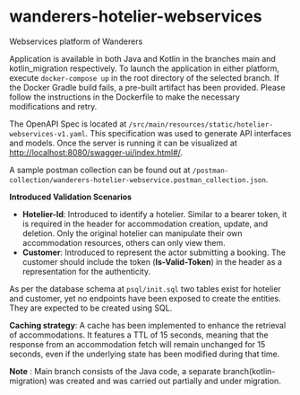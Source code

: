 # wanderers-hotelier-webservices
Webservices platform of Wanderers

Application is available in both Java and Kotlin in the branches main and kotlin_migration respectively. To launch the application in either platform, execute `docker-compose up` in the root directory of the selected branch. If the Docker Gradle build fails, a pre-built artifact has been provided. Please follow the instructions in the Dockerfile to make the necessary modifications and retry.

The OpenAPI Spec is located at `/src/main/resources/static/hotelier-webservices-v1.yaml`. This specification was used to generate API interfaces and models. Once the server is running it can be visualized at [http://localhost:8080/swagger-ui/index.html#/](http://localhost:8080/swagger-ui/index.html#/).

A sample postman collection can be found out at `/postman-collection/wanderers-hotelier-webservice.postman_collection.json`. 

****Introduced Validation Scenarios****
* **Hotelier-Id**: Introduced to identify a hotelier. Similar to a bearer token, it is required in the header for accommodation creation, update, and deletion. Only the original hotelier can manipulate their own accommodation resources, others can only view them.
* **Customer**: Introduced to represent the actor submitting a booking. The customer should include the token (**Is-Valid-Token**) in the header as a representation for the authenticity.

As per the database schema at `psql/init.sql` two tables exist for hotelier and customer, yet no endpoints have been exposed to create the entities. They are expected to be created using SQL.

**Caching strategy**:
A cache has been implemented to enhance the retrieval of accommodations. It features a TTL of 15 seconds, meaning that the response from an accommodation fetch will remain unchanged for 15 seconds, even if the underlying state has been modified during that time.

**Note** : 
Main branch consists of the Java code, a separate branch(kotlin-migration) was created and was carried out partially and under migration.